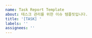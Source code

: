 ```yaml
---
name: Task Report Template
about: 테스크 관리를 위한 이슈 템플릿입니다.
title: '[TASK] '
labels: ''
assignees: ''
---
```


